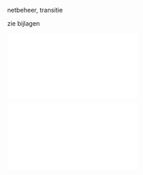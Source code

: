 netbeheer, transitie  

zie bijlagen

![Groen-reactie_Fluvius-energietransitie.pdf](.attachments.19960279/Groen-reactie_Fluvius-energietransitie.pdf)


![Fluvius_netbeheer-transitie(1).pdf](.attachments.19960279/Fluvius_netbeheer-transitie%281%29.pdf)

